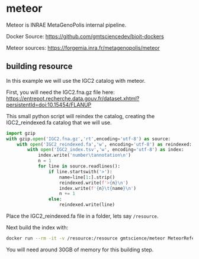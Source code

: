 # meteor

Meteor is INRAE MetaGenoPolis internal pipeline.


Docker Source: https://github.com/gmtsciencedev/bioit-dockers

Meteor sources: https://forgemia.inra.fr/metagenopolis/meteor


## building resource

In this example we will use the IGC2 catalog with meteor.

First, you will need the IGC2.fna.gz file here:
https://entrepot.recherche.data.gouv.fr/dataset.xhtml?persistentId=doi:10.15454/FLANUP


This small python script will reindex the catalog, creating the IGC2_reindexed.fa catalog that we will use.
```python
import gzip
with gzip.open('IGC2.fna.gz','rt',encoding='utf-8') as source:
    with open('IGC2_reindexed.fa','w', encoding='utf-8') as reindexed:
        with open('IGC2_index.tsv','w', encoding='utf-8') as index:
            index.write('number\tannotation\n')
            n = 1
            for line in source.readlines():
                if line.startswith('>'):
                    name=line[1:].strip()
                    reindexed.write(f'>{n}\n')
                    index.write(f'{n}\t{name}\n')
                    n += 1
                else:
                    reindexed.write(line)
```


Place the IGC2_reindexed.fa file in a folder, lets say `/resource`.

Next build the index with:

```bash
docker run --rm -it -v /resource:/resource gmtscience/meteor MeteorReferenceBuilder.rb -i IGC2_reindexed.fa -1 -p /resource -n IGC2
```

You will need around 30GB of memory for this building step.


